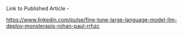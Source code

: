 Link to Published Article -

https://www.linkedin.com/pulse/fine-tune-large-language-model-llm-deploy-monsterapis-rohan-paul-rrhzc